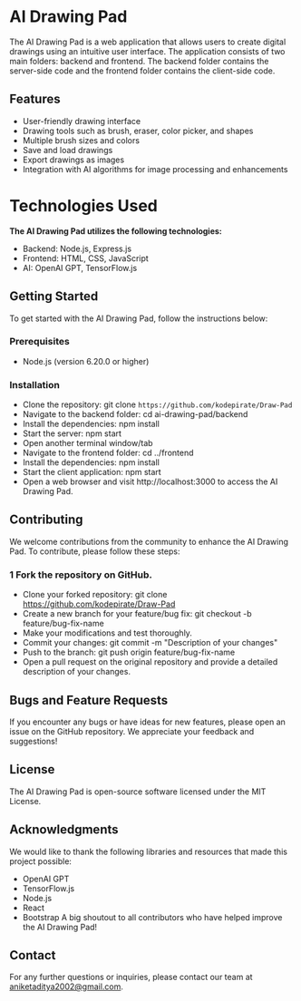 # AI Drawing Pad
The AI Drawing Pad is a web application that allows users to create digital drawings using an intuitive user interface. The application consists of two main folders: backend and frontend. The backend folder contains the server-side code and the frontend folder contains the client-side code.

## Features
- User-friendly drawing interface
- Drawing tools such as brush, eraser, color picker, and shapes
- Multiple brush sizes and colors
- Save and load drawings
- Export drawings as images
- Integration with AI algorithms for image processing and enhancements
# Technologies Used
**The AI Drawing Pad utilizes the following technologies:**

- Backend: Node.js, Express.js
- Frontend: HTML, CSS, JavaScript
- AI: OpenAI GPT, TensorFlow.js
  
## Getting Started
To get started with the AI Drawing Pad, follow the instructions below:

### Prerequisites
- Node.js (version 6.20.0 or higher)
  
### Installation
- Clone the repository: git clone `https://github.com/kodepirate/Draw-Pad`
- Navigate to the backend folder: cd ai-drawing-pad/backend
- Install the dependencies: npm install
- Start the server: npm start
- Open another terminal window/tab
- Navigate to the frontend folder: cd ../frontend
- Install the dependencies: npm install
- Start the client application: npm start
- Open a web browser and visit http://localhost:3000 to access the AI Drawing Pad.
## Contributing
We welcome contributions from the community to enhance the AI Drawing Pad. To contribute, please follow these steps:

### 1 Fork the repository on GitHub.
- Clone your forked repository: git clone https://github.com/kodepirate/Draw-Pad
- Create a new branch for your feature/bug fix: git checkout -b feature/bug-fix-name
- Make your modifications and test thoroughly.
- Commit your changes: git commit -m "Description of your changes"
- Push to the branch: git push origin feature/bug-fix-name
- Open a pull request on the original repository and provide a detailed description of your changes.
## Bugs and Feature Requests
If you encounter any bugs or have ideas for new features, please open an issue on the GitHub repository. We appreciate your feedback and suggestions!

## License
The AI Drawing Pad is open-source software licensed under the MIT License.

## Acknowledgments
We would like to thank the following libraries and resources that made this project possible:

- OpenAI GPT
- TensorFlow.js
- Node.js
- React
- Bootstrap
A big shoutout to all contributors who have helped improve the AI Drawing Pad!

## Contact
For any further questions or inquiries, please contact our team at aniketaditya2002@gmail.com.
